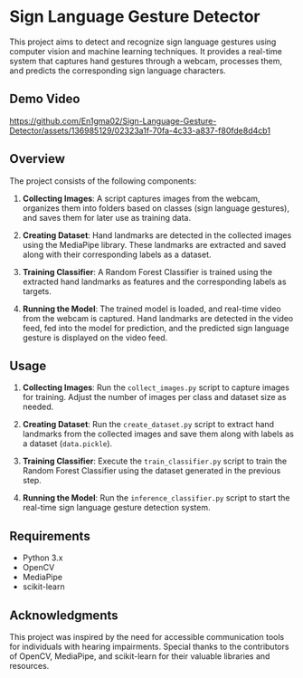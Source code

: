 # Sign Language Gesture Detector

This project aims to detect and recognize sign language gestures using computer vision and machine learning techniques. It provides a real-time system that captures hand gestures through a webcam, processes them, and predicts the corresponding sign language characters.

## Demo Video
https://github.com/En1gma02/Sign-Language-Gesture-Detector/assets/136985129/02323a1f-70fa-4c33-a837-f80fde8d4cb1

## Overview

The project consists of the following components:

1. **Collecting Images**: A script captures images from the webcam, organizes them into folders based on classes (sign language gestures), and saves them for later use as training data.

2. **Creating Dataset**: Hand landmarks are detected in the collected images using the MediaPipe library. These landmarks are extracted and saved along with their corresponding labels as a dataset.

3. **Training Classifier**: A Random Forest Classifier is trained using the extracted hand landmarks as features and the corresponding labels as targets.

4. **Running the Model**: The trained model is loaded, and real-time video from the webcam is captured. Hand landmarks are detected in the video feed, fed into the model for prediction, and the predicted sign language gesture is displayed on the video feed.

## Usage

1. **Collecting Images**: Run the `collect_images.py` script to capture images for training. Adjust the number of images per class and dataset size as needed.

2. **Creating Dataset**: Run the `create_dataset.py` script to extract hand landmarks from the collected images and save them along with labels as a dataset (`data.pickle`).

3. **Training Classifier**: Execute the `train_classifier.py` script to train the Random Forest Classifier using the dataset generated in the previous step.

4. **Running the Model**: Run the `inference_classifier.py` script to start the real-time sign language gesture detection system.

## Requirements

- Python 3.x
- OpenCV
- MediaPipe
- scikit-learn

## Acknowledgments

This project was inspired by the need for accessible communication tools for individuals with hearing impairments. Special thanks to the contributors of OpenCV, MediaPipe, and scikit-learn for their valuable libraries and resources.
